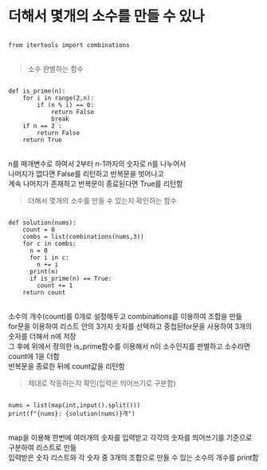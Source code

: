 # 더해서 몇개의 소수를 만들 수 있나

<pre>
<code>
from itertools import combinations
</code>
</pre>
> 소수 판별하는 함수
<pre>
<code>
def is_prime(n):
    for i in range(2,n):
        if (n % i) == 0:
            return False
            break
    if n == 2 :
        return False
    return True
</code>
</pre>
n를 매개변수로 하여서 2부터 n-1까지의 숫자로 n를 나누어서   
나머지가 없다면 False를 리턴하고 반복문을 벗어나고    
계속 나머지가 존재하고 반복문이 종료된다면 True를 리턴함

> 더해서 몇개의 소수를 만들 수 있는지 확인하는 함수
<pre>
<code>
def solution(nums):
    count = 0
    combs = list(combinations(nums,3))
    for c in combs:
      n = 0
      for i in c:
        n += i 
      print(n)
      if is_prime(n) == True:
        count += 1
    return count
</code>
</pre>
소수의 개수(count)를 0개로 설정해두고 combinations를 이용하여 조합을 만듦   
for문을 이용하여 리스트 안의 3가지 숫자를 선택하고 중첩된for문을 사용하여 3개의 숫자를 더해서 n에 저장   
그 후에 위에서 정의한 is_prime함수를 이용해서 n이 소수인지를 판별하고 소수라면 count에 1을 더함   
반복문을 종료한 뒤에 count값을 리턴함

> 제대로 작동하는지 확인(입력은 띄어쓰기로 구분함)
<pre>
<code>
nums = list(map(int,input().split()))
print(f"{nums}: {solution(nums)}개")
</code>
</pre>
map을 이용해 한번에 여러개의 숫자를 입력받고 각각의 숫자를 띄어쓰기를 기준으로 구분하여 리스트로 만듦   
입력받은 숫자 리스트와 각 숫자 중 3개의 조합으로 만들 수 있는 소수의 개수를 print함
